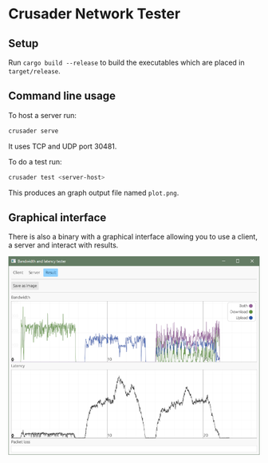 # Crusader Network Tester

## Setup

Run `cargo build --release` to build the executables which are placed in `target/release`.

## Command line usage

To host a server run:
```sh
crusader serve
```
It uses TCP and UDP port 30481.


To do a test run:
```sh
crusader test <server-host>
```
This produces an graph output file named `plot.png`.


## Graphical interface

There is also a binary with a graphical interface allowing you to use a client, a server and interact with results.

<img src="media/gui.png">
